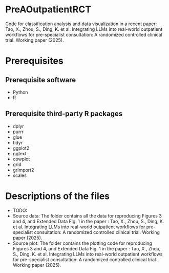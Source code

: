 # PreAOutpatientRCT

Code for classification analysis and data visualization in a recent paper: Tao, X., Zhou, S., Ding, K. et al. Integrating LLMs into real-world outpatient workflows for pre-specialist consultation: A randomized controlled clinical trial. Working paper (2025). 

# Prerequisites
## Prerequisite software 
* Python
* R
## Prerequisite third-party R packages
* dplyr
* purrr
* glue
* tidyr
* ggplot2
* ggtext
* cowplot
* grid
* grImport2
* scales


# Descriptions of the files
* TODO:
* Source data: The folder contains all the data for reproducing Figures 3 and 4, and Extended Data Fig. 1 in the paper : Tao, X., Zhou, S., Ding, K. et al. Integrating LLMs into real-world outpatient workflows for pre-specialist consultation: A randomized controlled clinical trial. Working paper (2025). 
* Source plot: The folder contains the plotting code for reproducing Figures 3 and 4, and Extended Data Fig. 1 in the paper : Tao, X., Zhou, S., Ding, K. et al. Integrating LLMs into real-world outpatient workflows for pre-specialist consultation: A randomized controlled clinical trial. Working paper (2025). 
